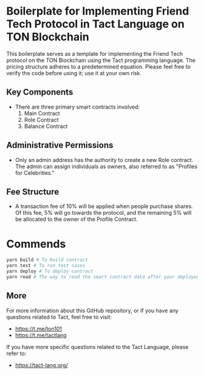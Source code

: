 # Boilerplate for Implementing Friend Tech Protocol in Tact Language on TON Blockchain

This boilerplate serves as a template for implementing the Friend Tech protocol on the TON Blockchain using the Tact programming language. The pricing structure adheres to a predetermined equation. Please feel free to verify the code before using it; use it at your own risk.

## Key Components

-   There are three primary smart contracts involved:
    1. Main Contract
    2. Role Contract
    3. Balance Contract

## Administrative Permissions

-   Only an admin address has the authority to create a new Role contract. The admin can assign individuals as owners, also referred to as "Profiles for Celebrities."

## Fee Structure

-   A transaction fee of 10% will be applied when people purchase shares. Of this fee, 5% will go towards the protocol, and the remaining 5% will be allocated to the owner of the Profile Contract.

# Commends

```bash
yarn build # To build contract
yarn test # To run test cases
yarn deploy # To deploy contract
yarn read # The way to read the smart contract data after your deployed the code
```

## More

For more information about this GitHub repository, or if you have any questions related to Tact, feel free to visit:

-   https://t.me/ton101
-   https://t.me/tactlang

If you have more specific questions related to the Tact Language, please refer to:

-   https://tact-lang.org/
